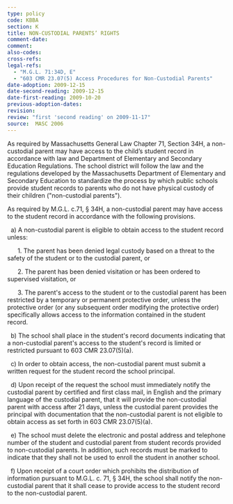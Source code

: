 ```yaml
---
type: policy
code: KBBA
section: K
title: NON-CUSTODIAL PARENTS’ RIGHTS
comment-date:
comment:
also-codes:
cross-refs:
legal-refs:
  - "M.G.L. 71:34D, E"
  - "603 CMR 23.07(5) Access Procedures for Non-Custodial Parents"
date-adoption: 2009-12-15
date-second-reading: 2009-12-15
date-first-reading: 2009-10-20
previous-adoption-dates:
revision: 
review: "first 'second reading' on 2009-11-17"
source:  MASC 2006
---
```


As required by Massachusetts General Law Chapter 71, Section 34H, a non-custodial parent may have access to the child’s student record in accordance with law and Department of Elementary and Secondary Education Regulations.  The school district will follow the law and the regulations developed by the Massachusetts Department of Elementary and Secondary Education to standardize the process by which public schools provide student records to parents who do not have physical custody of their children ("non-custodial parents").		

As required by M.G.L. c.71, § 34H, a non-custodial parent may have access to the student record in accordance with the following provisions.

&nbsp;&nbsp;a)  A non-custodial parent is eligible to obtain access to the student record unless:		

&nbsp;&nbsp;&nbsp;&nbsp;&nbsp;&nbsp;1.  The parent has been denied legal custody based on a threat to the safety of the 	student or to the custodial parent, or

&nbsp;&nbsp;&nbsp;&nbsp;&nbsp;&nbsp;2.  The parent has been denied visitation or has been ordered to supervised visitation, or 		

&nbsp;&nbsp;&nbsp;&nbsp;&nbsp;&nbsp;3.  The parent's access to the student or to the custodial parent has been restricted by a temporary or permanent protective order, unless the protective order (or any subsequent order modifying the protective order) specifically allows access to the information contained in the student record.		

&nbsp;&nbsp;b)  The school shall place in the student's record documents indicating that a non-custodial parent's access to the student's record is limited or restricted pursuant to 603 CMR 23.07(5)(a).		

&nbsp;&nbsp;c)  In order to obtain access, the non-custodial parent must submit a written request for the student record  the school principal.		

&nbsp;&nbsp;d)  Upon receipt of the request the school must immediately notify the custodial parent by certified and first class mail, in English and the primary language of the custodial parent, that it will provide the non-custodial parent with access after 21 days, unless the custodial parent provides the principal with documentation that the non-custodial parent is not eligible to obtain access as set forth in 603 CMR 23.07(5)(a).	

&nbsp;&nbsp;e)  The school must delete the electronic and postal address and telephone number of the student and custodial parent from student records provided to non-custodial parents.  In addition, such records must be marked to indicate that they shall not be used to enroll the student in another school.

&nbsp;&nbsp;f)  Upon receipt of a court order which prohibits the distribution of information pursuant to M.G.L. c. 71, § 34H, the school shall notify the non-custodial parent that it shall cease to provide access to the student record to the non-custodial parent.